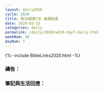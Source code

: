 ```yaml
---
layout: daily2020
cycle: 2020
title: 第10週第7天 補漏拾遺
date: 2020-03-15
categories: daily
permalink: /daily/2020/wk10-day7-daily.html
weekNum: 10
dayNum: 7
---
```


{%- include BibleLinks2020.html -%}

### 禱告：

### 筆記與生活回應：

